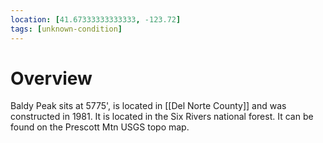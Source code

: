 ```yaml
---
location: [41.67333333333333, -123.72]
tags: [unknown-condition]
---
```


# Overview

Baldy Peak sits at 5775', is located in [[Del Norte County]] and was constructed in 1981. It is located in the Six Rivers national forest. It can be found on the Prescott Mtn USGS topo map.


